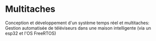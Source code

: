 # Multitaches
Conception et développement d'un système temps réel et multitaches: Gestion automatisée de téléviseurs dans une maison intelligente (via un esp32 et l'OS FreeRTOS)
